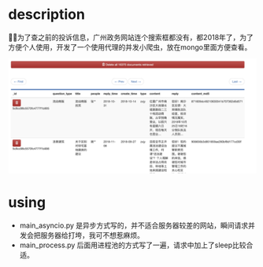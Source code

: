 # description
为了查之前的投诉信息，广州政务网站连个搜索框都没有，都2018年了，为了方便个人使用，开发了一个使用代理的并发小爬虫，放在mongo里面方便查看。

![image](img.png)

# using

* main_asyncio.py 是异步方式写的，并不适合服务器较差的网站，瞬间请求并发会把服务器给打垮，我可不想惹麻烦。
* main_process.py 后面用进程池的方式写了一遍，请求中加上了sleep比较合适。
